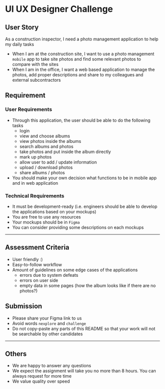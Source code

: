 # UI UX Designer Challenge

## User Story

As a construction inspector, I need a photo management application to help my daily tasks

- When I am at the construction site, I want to use a photo management `mobile` app to take site photos and find some relevant photos to compare with the sites
- When I am in the office, I want a web based application to manage the photos, add proper descriptions and share to my colleagues and external subcontractors

## Requirement

### User Requirements

- Through this application, the user should be able to do the following tasks
    - login
    - view and choose albums
    - view photos inside the albums
    - search albums and photos
    - take photos and put inside the album directly
    - mark up photos
    - allow user to add / update information
    - upload / download photos 
    - share albums / photos
- You should make your own decision what functions to be in mobile app and in web application

### Technical Requirements

- It must be development-ready (i.e. engineers should be able to develop the applications based on your mockups)
- You are free to use any resources
- Your mockups should be in `Figma`
- You can consider providing some descriptions on each mockups

---

## Assessment Criteria

- User friendly :)
- Easy-to-follow workflow
- Amount of guidelines on some edge cases of the applications
    - errors due to system defeats
    - errors on user side
    - empty data in some pages
      (how the album looks like if there are no photos?)

## Submission

- Please share your Figma link to us
- Avoid words `nexplore` and `challenge`
- Do not copy-paste any parts of this README so that your work will not be searchable by other candidates

---
## Others

- We are happy to answer any questions
- We expect the assignment will take you no more than 8 hours. You can always request for more time
- We value quality over speed

